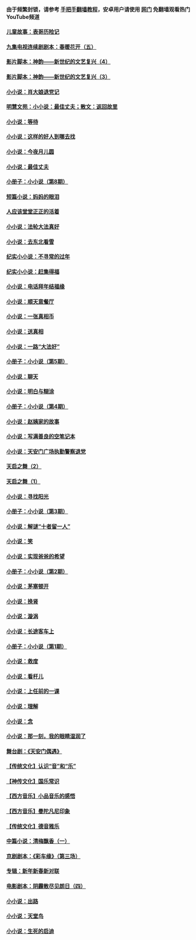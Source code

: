 #### 由于频繁封锁，请参考 [手把手翻墙教程](https://github.com/gfw-breaker/guides/wiki/)，安卓用户请使用 [网门](https://github.com/gfw-breaker/nogfw/blob/master/dl.md?t=07161401) 免翻墙观看热门YouTube频道 

#### [儿童故事：表哥历险记](../pages/328/383535.md?t=07161401) 

#### [九集电视连续剧剧本：春暖花开（五）](../pages/328/275919.md?t=07161401) 

#### [影片脚本：神韵——新世纪的文艺复兴（4）](../pages/328/266089.md?t=07161401) 

#### [影片脚本：神韵——新世纪的文艺复兴（3）](../pages/328/266087.md?t=07161401) 

#### [小小说：肖大娘退党记](../pages/328/239807.md?t=07161401) 

#### [明慧文苑：小小说：最佳丈夫；散文：返回故里](../pages/328/3439.md?t=07161401) 

#### [小小说：等待](../pages/328/223927.md?t=07161401) 

#### [小小说：这样的好人到哪去找](../pages/328/209396.md?t=07161401) 

#### [小小说：今夜月儿圆](../pages/328/193588.md?t=07161401) 

#### [小小说：最佳丈夫](../pages/328/190938.md?t=07161401) 

#### [小册子：小小说（第8期）](../pages/328/188202.md?t=07161401) 

#### [短篇小说：妈妈的眼泪](../pages/328/187712.md?t=07161401) 

#### [人应该堂堂正正的活着](../pages/328/182430.md?t=07161401) 

#### [小小说：法轮大法真好](../pages/328/174669.md?t=07161401) 

#### [小小说：去东北看雪](../pages/328/173882.md?t=07161401) 

#### [纪实小小说：不寻常的过年](../pages/328/173187.md?t=07161401) 

#### [纪实小小说：赶集得福](../pages/328/172652.md?t=07161401) 

#### [小小说：电话拜年结福缘](../pages/328/172533.md?t=07161401) 

#### [小小说：顺天意餐厅](../pages/328/170182.md?t=07161401) 

#### [小小说：一张真相币](../pages/328/169410.md?t=07161401) 

#### [小小说：送真相](../pages/328/166713.md?t=07161401) 

#### [小小说：一路“大法好”](../pages/328/162016.md?t=07161401) 

#### [小册子：小小说（第5期）](../pages/328/161131.md?t=07161401) 

#### [小小说：聊天](../pages/328/159640.md?t=07161401) 

#### [小小说：明白与糊涂](../pages/328/158101.md?t=07161401) 

#### [小册子：小小说（第4期）](../pages/328/158006.md?t=07161401) 

#### [小小说：赵姨家的故事](../pages/328/157843.md?t=07161401) 

#### [小小说：写满善良的空笔记本](../pages/328/157382.md?t=07161401) 

#### [小小说：天安门广场执勤警察退党](../pages/328/156982.md?t=07161401) 

#### [天启之舞（2）](../pages/328/153440.md?t=07161401) 

#### [天启之舞（1）](../pages/328/153439.md?t=07161401) 

#### [小小说：寻找阳光](../pages/328/153065.md?t=07161401) 

#### [小册子：小小说（第3期）](../pages/328/151715.md?t=07161401) 

#### [小小说：解谜“十者留一人”](../pages/328/148967.md?t=07161401) 

#### [小小说：笑](../pages/328/148905.md?t=07161401) 

#### [小小说：实现爸爸的希望](../pages/328/148096.md?t=07161401) 

#### [小册子：小小说（第2期）](../pages/328/147214.md?t=07161401) 

#### [小小说：茅塞顿开](../pages/328/147030.md?t=07161401) 

#### [小小说：换肾](../pages/328/146770.md?t=07161401) 

#### [小小说：漩涡](../pages/328/146683.md?t=07161401) 

#### [小小说：长途客车上](../pages/328/145076.md?t=07161401) 

#### [小册子：小小说（第1期）](../pages/328/143963.md?t=07161401) 

#### [小小说：救度](../pages/328/143927.md?t=07161401) 

#### [小小说：看杆儿](../pages/328/142137.md?t=07161401) 

#### [小小说：上任前的一课](../pages/328/140808.md?t=07161401) 

#### [小小说：理解](../pages/328/140476.md?t=07161401) 

#### [小小说：念](../pages/328/139513.md?t=07161401) 

#### [小小说：那一刻，我的眼睛湿润了](../pages/328/138476.md?t=07161401) 

#### [舞台剧：《天安门偶遇》](../pages/328/117155.md?t=07161401) 

#### [【传统文化】认识“音”和“乐”](../pages/328/108667.md?t=07161401) 

#### [【神传文化】国乐常识](../pages/328/104225.md?t=07161401) 

#### [【西方音乐】小品音乐的感悟](../pages/328/102924.md?t=07161401) 

#### [【西方音乐】曼陀凡尼印象](../pages/328/102922.md?t=07161401) 

#### [【传统文化】德音雅乐](../pages/328/102923.md?t=07161401) 

#### [中篇小说：清梅飘香（一）](../pages/328/101058.md?t=07161401) 

#### [京剧剧本：《彩车缘》（第三场）](../pages/328/96434.md?t=07161401) 

#### [专辑：新年新春新对联](../pages/328/94991.md?t=07161401) 

#### [电影剧本：阴霾散尽见朗日（四）](../pages/328/87081.md?t=07161401) 

#### [小小说：出路](../pages/328/84848.md?t=07161401) 

#### [小小说：天堂鸟](../pages/328/83084.md?t=07161401) 

#### [小小说：生死的启迪](../pages/328/70977.md?t=07161401) 

